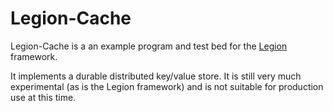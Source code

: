 # Legion-Cache

Legion-Cache is a an example program and test bed for the
[Legion](https://github.com/taphu/legion) framework.

It implements a durable distributed key/value store. It is still very much
experimental (as is the Legion framework) and is not suitable for production
use at this time.


